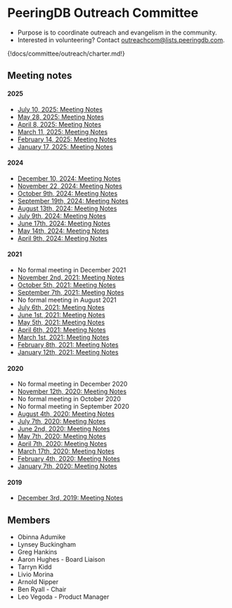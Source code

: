 # PeeringDB Outreach Committee

- Purpose is to coordinate outreach and evangelism in the community.
- Interested in volunteering? Contact [outreachcom@lists.peeringdb.com](mailto:outreachcom@lists.peeringdb.com).

{!docs/committee/outreach/charter.md!}

## Meeting notes

#### 2025

- [July 10, 2025: Meeting Notes](notes/2025-05-28_Outreach_Committee_Notes.pdf)
- [May 28, 2025: Meeting Notes](notes/2025-05-28_Outreach_Committee_Notes.pdf)
- [April 8, 2025: Meeting Notes](notes/2025-04-08_Outreach_Committee_Notes.pdf)
- [March 11, 2025: Meeting Notes](notes/2025-03-11_Outreach_Committee_Notes.pdf)
- [February 14, 2025: Meeting Notes](notes/2025-02-14_Outreach_Committee_Notes.pdf)
- [January 17, 2025: Meeting Notes](notes/2025-01-17_Outreach_Committee_Notes.pdf)

#### 2024

- [December 10, 2024: Meeting Notes](notes/2024-12-10_Outreach_Committee_Notes.pdf)
- [November 22, 2024: Meeting Notes](notes/2024-11-22_Outreach_Committee_Notes.pdf)
- [October 9th, 2024: Meeting Notes](notes/2024-10-09_Outreach_Committee_Notes.pdf)
- [September 19th, 2024: Meeting Notes](notes/2024-09-19_Outreach_Committee_Notes.pdf)
- [August 13th, 2024: Meeting Notes](notes/2024-08-13_Outreach_Committee_Notes.pdf)
- [July 9th, 2024: Meeting Notes](notes/2024-07-09_Outreach_Committee_Notes.pdf)
- [June 17th, 2024: Meeting Notes](notes/2024-06-17_Outreach_Committee_Notes.pdf)
- [May 14th, 2024: Meeting Notes](notes/2024-05-14_Outreach_Committee_Notes.pdf)
- [April 9th, 2024: Meeting Notes](notes/2024-04-09_Outreach_Committee_Notes.pdf)

#### 2021

- No formal meeting in December 2021
- [November 2nd, 2021: Meeting Notes](notes/2021-11-02_Outreach_Committee_Notes.pdf)
- [October 5th, 2021: Meeting Notes](notes/2021-10-05_Outreach_Committee_Notes.pdf)
- [September 7th, 2021: Meeting Notes](notes/2021-09-07_Outreach_Committee_Notes.pdf)
- No formal meeting in August 2021
- [July 6th, 2021: Meeting Notes](notes/2021-07-06_Outreach_Committee_Notes.pdf)
- [June 1st, 2021: Meeting Notes](notes/2021-06-01_Outreach_Committee_Notes.pdf)
- [May 5th, 2021: Meeting Notes](notes/2021-05-04_Outreach_Committee_Notes.pdf)
- [April 6th, 2021: Meeting Notes](notes/2021-04-06_Outreach_Committee_Notes.pdf)
- [March 1st, 2021: Meeting Notes](notes/2021-03-01_Outreach_Committee_Notes.pdf)
- [February 8th, 2021: Meeting Notes](notes/2021-02-08_Outreach_Committee_Notes.pdf)
- [January 12th, 2021: Meeting Notes](notes/2021-01-12_Outreach_Committee_Notes.pdf)

#### 2020

- No formal meeting in December 2020
- [November 12th, 2020: Meeting Notes](notes/2020-11-12_Outreach_Committee_Notes.pdf)
- No formal meeting in October 2020
- No formal meeting in September 2020
- [August 4th, 2020: Meeting Notes](notes/2020-08-04_Outreach_Committee_Notes.pdf)
- [July 7th, 2020: Meeting Notes](notes/2020-07-07_Outreach_Committee_Notes.pdf)
- [June 2nd, 2020: Meeting Notes](notes/2020-06-02_Outreach_Committee_Notes.pdf)
- [May 7th, 2020: Meeting Notes](notes/2020-05-07_Outreach_Committee_Notes.pdf)
- [April 7th, 2020: Meeting Notes](notes/2020-04-07_Outreach_Committee_Notes.pdf)
- [March 17th, 2020: Meeting Notes](notes/2020-03-17_Outreach_Committee_Notes.pdf)
- [February 4th, 2020: Meeting Notes](notes/2020-02-04_Outreach_Committee_Notes.pdf)
- [January 7th, 2020: Meeting Notes](notes/2020-01-07_Outreach_Committee_Notes.pdf)

#### 2019

- [December 3rd, 2019: Meeting Notes](notes/2019-12-03_Outreach_Committee_Notes.pdf)

## Members

- Obinna Adumike
- Lynsey Buckingham
- Greg Hankins
- Aaron Hughes - Board Liaison
- Tarryn Kidd
- Livio Morina
- Arnold Nipper
- Ben Ryall - Chair
- Leo Vegoda - Product Manager
